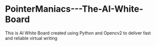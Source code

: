 # PointerManiacs---The-AI-White-Board
This is AI White Board created using Python and Opencv2 to deliver fast and reliable virtual writing

